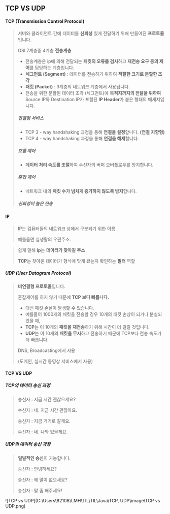 ## TCP VS UDP

#### TCP (Transmission Control Protocol)

> 서버와 클라이언트 간에 데이터를 **신뢰성** 있게 전달하기 위해 만들어진 **프로토콜**입니다.
>
> OSI 7계층중 4계층 **전송계층**
>
> * 전송계층은 ip에 의해 전달되는 **패킷의 오류를 검사**하고 **재전송 요구 등의 제어**를 담당하는 계층입니다.
>* **세그먼트 (Segment)** : 데이터를 전송하기 위하여 **적절한 크기로 분할한 조각**
> * **패킷 (Packet)** : 3계층의 네트워크 계층에서 사용됩니다.
>  * 전송을 위한 분할된 데이터 조각 (세그먼트)에 **목적지까지의 전달을 위하여** Source IP와 Destination IP가 포함된 **IP Header**가 붙은 형태의 메세지입니다.
> 
>##### 연결형 서비스
> 
>* TCP 3 - way handshaking  과정을 통해 **연결을 설정**합니다. **(연결 지향형)**
> * TCP 4 - way handshaking 과정을 통해 **연결을 해제**합니다.
> 
>##### 흐름 제어
> 
>- **데이터 처리 속도를 조절**하여 수신자의 버퍼 오버플로우를 방지합니다.
> 
>##### 혼잡 제어
> 
>* 네트워크 내의 **페킷 수가 넘치게 증가하지 않도록 방지**합니다.
> 
>##### 신뢰성이 높은 전송

#### IP

> IP는 컴퓨터들의 네트워크 상에서 구분되기 위한 이름
>
> 예를들면 실생활의 우편주소.

> 쉽게 말해   **ip**는 **데이터가 찾아갈 주소**
>
> **TCP**는 찾아온 데이터가 형식에 맞게 왔는지 확인하는 **필터** 역할



##### UDP (User Datagram Protocol)

> **비연결형 프로토콜**입니다.
>
> 혼잡제어를 하지 않기 때문에 **TCP 보다 빠릅니다.**
>
> * 대신 패킷 손실이 발생할 수 있습니다.
> * 예를들어 1000개의 패킷을 전송할 경우 10개의 패킷 손상이 되거나 분실되었을 때,
> * **TCP**는 이 10개의 **패킷을 재전송**하기 위해 시간이 더 걸릴 것입니다.
> * **UDP**는 이 10개의 **패킷을 무시**하고 전송하기 때문에 TCP보다 전송 속도가 더 빠릅니다.
>
> DNS, Broadcasting에서 사용
>
> (도메인, 실시간 동영상 서비스에서 사용)



#### TCP VS UDP

##### TCP의 데이터 송신 과정

> 송신자 : 지금 시간 괜찮으세요?
>
> 수신자 : 네. 지금 시간 괜찮아요.
>
> 송신자 : 지금 거기로 갈게요.
>
> 수신자 : 네. 나와 있을게요.

##### UDP의 데이터 송신 과정

> **일발적인 송신**이 가능합니다.
>
> 송신자 : 안녕하세요?
>
> 송신자 : 왜 말이 없으세요?
>
> 송신자 : 말 좀 해주세요!



![TCP vs UDP](C:\Users\82108\LMH\TIL\TIL\Java\TCP, UDP\image\TCP vs UDP.png)